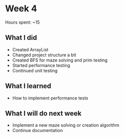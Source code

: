 # Week 4

Hours spent: ~15

## What I did

- Created ArrayList
- Changed project structure a bit
- Created BFS for maze solving and prim testing
- Started performance testing
- Continued unit testing

## What I learned
- How to implement performance tests

## What I will do next week
- Implement a new maze solving or creation algorithm
- Continue documentation
